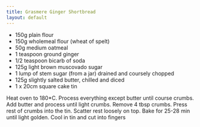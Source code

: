 ```yaml
---
title: Grasmere Ginger Shortbread
layout: default
---
```

- 150g plain flour
- 150g wholemeal flour (wheat of spelt)
- 50g medium oatmeal
- 1 teaspoon ground ginger
- 1/2 teaspoon bicarb of soda
- 125g light brown muscovado sugar
- 1 lump of stem sugar (from a jar) drained and coursely chopped
- 125g slightly salted butter, chilled and diced
- 1 x 20cm square cake tin

Heat oven to 180*C. Process everything except butter until course crumbs. Add butter and process until light crumbs.
Remove 4 tbsp crumbs. Press rest of crumbs into the tin. Scatter rest loosely on top.
Bake for 25-28 min until light golden.
Cool in tin and cut into fingers
